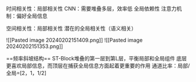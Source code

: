 时间相关性：局部相关性   CNN：需要堆叠多层，效率低
		   全局依赖性    注意力机制：偏好全局信息

空间相关性：局部相关性
		   潜在的全局相关性（语义相关）
		   
![[Pasted image 20240202151409.png]]
![[Pasted image 20240202151353.png]]

==频率斜坡结构==
ST-Block堆叠的第一层到第L层，平衡局部和全局组件
	底层更喜欢局部信息，而顶层在捕获全局信息方面起着更重要的作用
	通道比率：局部/全局=[2，1，1/2]